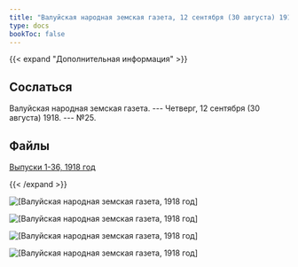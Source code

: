 ```yaml
---
title: "Валуйская народная земская газета, 12 сентября (30 августа) 1918"
type: docs
bookToc: false
---
```


{{< expand "Дополнительная информация" >}}
## Сослаться
Валуйская народная земская газета. --- Четверг, 12 сентября (30 августа) 1918. --- №25.

## Файлы
[Выпуски 1-36, 1918 год](https://www.dropbox.com/sh/y1y6ee755w9d7ne/AACn7mJSdbUS84WlRiocceIha?dl=0)

{{< /expand >}}

![[Валуйская народная земская газета, 1918 год]](/static/img/papers/1918_№25.jpg)

![[Валуйская народная земская газета, 1918 год]](/static/img/papers/1918_№25_p2.jpg)

![[Валуйская народная земская газета, 1918 год]](/static/img/papers/1918_№25_p3.jpg)

![[Валуйская народная земская газета, 1918 год]](/static/img/papers/1918_№25_p4.jpg)
